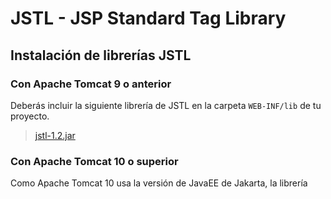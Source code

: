 # JSTL - JSP Standard Tag Library

## Instalación de librerías JSTL

### Con Apache Tomcat 9 o anterior

Deberás incluir la siguiente librería de JSTL en la carpeta `WEB-INF/lib` de tu proyecto.

> [jstl-1.2.jar](lib-tomcat9/jstl-1.2.jar)

### Con Apache Tomcat 10 o superior

Como Apache Tomcat 10 usa la versión de JavaEE de Jakarta, la librería